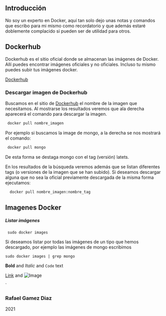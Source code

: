 ## Introducción 

No soy un experto en Docker, aquí tan solo dejo unas notas y comandos que escribo para mi mismo como recordatorio y que además estaré doblemente complacido si pueden ser de utilidad para otros.



## Dockerhub

Dockerhub es el sitio oficial donde se almacenan las imágenes de Docker. Allí puedes encontrar imágenes oficiales y no oficiales. Incluso tu mismo puedes subir tus imágenes docker.

[Dockerhub](https://hub.docker.com/)


### Descargar imagen de Dockerhub

Buscamos en el sitio de [Dockerhub](https://hub.docker.com/) el nombre de la imagen que necesitamos. Al mostrarse los resultados veremos que ala derecha aparecerá el comando para descargar la imagen. 

```markdown
 docker pull nombre_imagen
```

Por ejemplo si buscamos la image de mongo, a la derecha se nos mostrará el comando:

```markdown
 docker pull mongo
```

De esta forma se destaga mongo con el tag (versión) latets.

En los resultados de la búsqueda veremos además que se listan diferentes tags (o versiones de la imagen que se han subido). Si deseamos descargar alguna que no sea la oficial previamente descargada de la misma forma ejecutamos:

```markdown
  docker pull nombre_imagen:nombre_tag
```



## Imagenes Docker

##### Listar imágenes

```
 sudo docker images
```

Si deseamos listar por todas las imágenes de un tipo que hemos descargado, por ejemplo las imágenes de mongo escribimos


```
sudo docker images | grep mongo
```




**Bold** and _Italic_ and `Code` text

[Link](url) and ![Image](src)

`

### Rafael Gamez Diaz
2021
